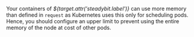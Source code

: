 Your containers of *${target.attr('steadybit.label')}* can use more memory than defined in `request` as Kubernetes uses this only for scheduling pods.
Hence, you should configure an upper limit to prevent using the entire memory of the node at cost of other pods.
